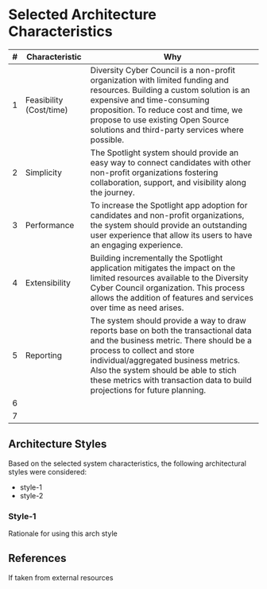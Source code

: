 # Selected Architecture Characteristics

#|Characteristic|Why
-----|--------------|---
1|Feasibility (Cost/time)| Diversity Cyber Council is a non-profit organization with limited funding and resources. Building a custom solution is an expensive and time-consuming proposition. To reduce cost and time, we propose to use existing Open Source solutions and third-party services where possible.
2|Simplicity| The Spotlight system should provide an easy way to connect candidates with other non-profit organizations fostering collaboration, support, and visibility along the journey. 
3|Performance| To increase the Spotlight app adoption for candidates and non-profit organizations, the system should provide an outstanding user experience that allow its users to have an engaging experience. 
4|Extensibility| Building incrementally the Spotlight application mitigates the impact on the limited resources available to the Diversity Cyber Council organization. This process allows the addition of features and services over time as need arises.
5|Reporting| The system should provide a way to draw reports base on both the transactional data and the business metric. There should be a process to collect and store individual/aggregated business metrics. Also the system should be able to stich these metrics with transaction data to build projections for future planning.
6||  
7||


## Architecture Styles

Based on the selected system characteristics, the following architectural styles were considered:
* style-1
* style-2

### Style-1
Rationale for using this arch style

## References
If taken from external resources